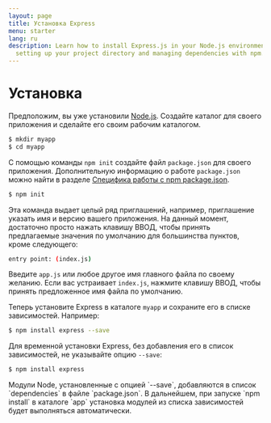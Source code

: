 ```yaml
---
layout: page
title: Установка Express
menu: starter
lang: ru
description: Learn how to install Express.js in your Node.js environment, including
  setting up your project directory and managing dependencies with npm.
---
```


# Установка

Предположим, вы уже установили [Node.js](https://nodejs.org/). Создайте каталог для своего приложения и сделайте его своим рабочим каталогом.

```bash
$ mkdir myapp
$ cd myapp
```

С помощью команды `npm init` создайте файл `package.json` для своего приложения.
Дополнительную информацию о работе `package.json` можно найти в разделе [Специфика работы с npm package.json](https://docs.npmjs.com/files/package.json).

```bash
$ npm init
```

Эта команда выдает целый ряд приглашений, например, приглашение указать имя и версию вашего приложения.
На данный момент, достаточно просто нажать клавишу ВВОД, чтобы принять предлагаемые значения по умолчанию для большинства пунктов, кроме следующего:

```bash
entry point: (index.js)
```

Введите `app.js` или любое другое имя главного файла по своему желанию. Если вас устраивает `index.js`, нажмите клавишу ВВОД, чтобы принять предложенное имя файла по умолчанию.

Теперь установите Express в каталоге `myapp` и сохраните его в списке зависимостей. Например:

```bash
$ npm install express --save
```

Для временной установки Express, без добавления его в список зависимостей, не указывайте опцию `--save`:

```bash
$ npm install express
```

<div class="doc-box doc-info" markdown="1">
Модули Node, установленные с опцией `--save`, добавляются в список `dependencies` в файле `package.json`.
В дальнейшем, при запуске `npm install` в каталоге `app` установка модулей из списка зависимостей будет выполняться автоматически.
</div>
